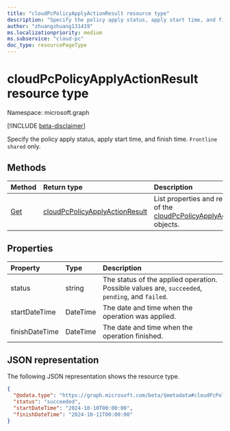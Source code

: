 ```yaml
---
title: "cloudPcPolicyApplyActionResult resource type"
description: "Specify the policy apply status, apply start time, and finish time. `Frontline shared` only."
author: "zhuangzhuang131419"
ms.localizationpriority: medium
ms.subservice: "cloud-pc"
doc_type: resourcePageType
---
```


# cloudPcPolicyApplyActionResult resource type

Namespace: microsoft.graph

[!INCLUDE [beta-disclaimer](../../includes/beta-disclaimer.md)]

Specify the policy apply status, apply start time, and finish time. `Frontline shared` only.

## Methods

|Method|Return type|Description|
|:---|:---|:---|
|[Get](../api/cloudpcprovisioningpolicy-retrievePolicyApplyActionResult.md)|[cloudPcPolicyApplyActionResult](../resources/cloudpcpolicyapplyactionresult.md)|List properties and relationships of the [cloudPcPolicyApplyActionResult](../resources/cloudpcpolicyapplyactionresult.md) objects.|

## Properties

|Property|Type|Description|
|:---|:---|:---|
|status|string|The status of the applied operation. Possible values are, `succeeded`, `pending`, and `failed`.|
|startDateTime|DateTime|The date and time when the operation was applied.|
|finishDateTime|DateTime|The date and time when the operation finished.|

## JSON representation

The following JSON representation shows the resource type.
<!-- {
  "blockType": "resource",
  "keyProperty": "id",
  "@odata.type": "microsoft.graph.cloudPcPolicyApplyActionResult",
  "baseType": "microsoft.graph.entity",
  "openType": false
}
-->

``` json
{
  "@odata.type": "https://graph.microsoft.com/beta/$metadata#cloudPcPolicyApplyActionResult",
  "status": "succeeded",
  "startDateTime": "2024-10-10T00:00:00",
  "finishDateTime": "2024-10-11T00:00:00"
}
```
